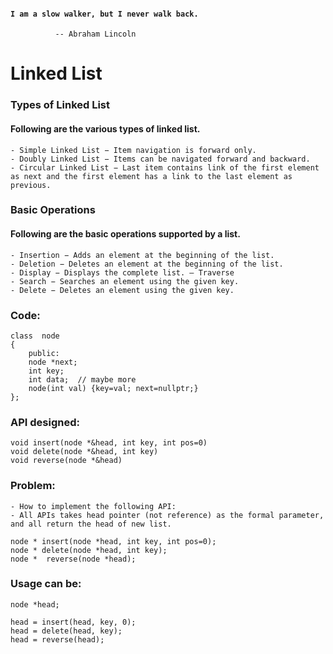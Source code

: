 #### `I am a slow walker, but I never walk back. `

              -- Abraham Lincoln

# Linked List

### Types of Linked List
#### Following are the various types of linked list.
    - Simple Linked List − Item navigation is forward only.
    - Doubly Linked List − Items can be navigated forward and backward.
    - Circular Linked List − Last item contains link of the first element as next and the first element has a link to the last element as previous.

### Basic Operations
#### Following are the basic operations supported by a list.
    - Insertion − Adds an element at the beginning of the list.
    - Deletion − Deletes an element at the beginning of the list.
    - Display − Displays the complete list. — Traverse
    - Search − Searches an element using the given key.
    - Delete − Deletes an element using the given key.

### Code:

    class  node 
    {
        public:
        node *next;
        int key;
        int data;  // maybe more
        node(int val) {key=val; next=nullptr;}
    };

### API designed:
    void insert(node *&head, int key, int pos=0)
    void delete(node *&head, int key)
    void reverse(node *&head)

### Problem:

    - How to implement the following API:
    - All APIs takes head pointer (not reference) as the formal parameter, and all return the head of new list.

    node * insert(node *head, int key, int pos=0);
    node * delete(node *head, int key);
    node *  reverse(node *head);

### Usage can be:

    node *head;

    head = insert(head, key, 0);
    head = delete(head, key);
    head = reverse(head);

